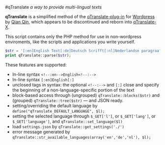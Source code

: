 #qTranslate
*a way to provide multi-lingual texts*

**qTranslate** is a simplified method of the [qTranslate-plug-in](https://wordpress.org/plugins/qtranslate/) for [Wordpress](http://www.wordpress.org/) by [Qian Qin](http://www.qianqin.de/qtranslate/), which appears to be discontinued and reborn into [qTranslate-X](http://github.com/qTranslate-Team/qtranslate-x).

This script contains only the PHP method for use in non-wordpress enviroments, like the scripts and applications you write yourself.

```php
$str = '[:en]English Text[:de]Deutsch Scrifft[:nl]Nederlandse paragraaf[:]';
print qTranslate::parse($str);
```

These features are supported:
* In-line syntax ``<!--:en-->English<!--:-->``
* In-line syntax ``[:en]English[:]``
* unclosed tags in syntax: the optional ``<!--:-->`` and ``[:]`` close and specify the beginning of a non-language-specific portion of the text
* block-based access through (ungrouped) ``qTranslate::blocks($str)`` and (grouped) ``qTranslate::tree($str)`` &mdash; and JSON ready.
* setting/overriding the default language by ``define("qTranslate_DEFAULT_LANGUAGE", $l);``
* setting the selected language through ``$_GET['l']``, or ``$_GET['lang']``, or ``$_GET['language']``, and ``qTranslate::set_language($l)``
* load ``settings.json`` by ``qTranslate::get_settings('./')``
* error message generated by ``qTranslate::str_available_languages(array('en','de','nl'), $l);``

